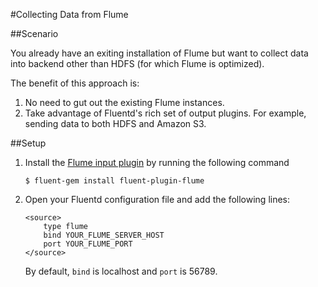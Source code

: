#Collecting Data from Flume

##Scenario

You already have an exiting installation of Flume but want to collect data into backend other than HDFS (for which Flume is optimized).

The benefit of this approach is:

1. No need to gut out the existing Flume instances.
2. Take advantage of Fluentd's rich set of output plugins. For example, sending data to both HDFS and Amazon S3.

##Setup

1. Install the [Flume input plugin](https://github.com/fluent/fluent-plugin-flume) by running the following command

    ```
    $ fluent-gem install fluent-plugin-flume
    ```

2. Open your Fluentd configuration file and add the following lines:

    ```
    <source>
        type flume
        bind YOUR_FLUME_SERVER_HOST
        port YOUR_FLUME_PORT 
    </source>
    ```
    By default, `bind` is localhost and `port` is 56789.
